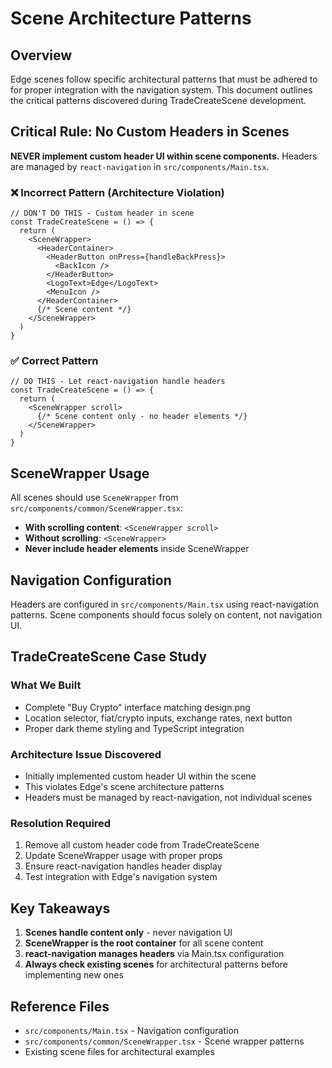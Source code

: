 # Scene Architecture Patterns

## Overview

Edge scenes follow specific architectural patterns that must be adhered to for proper integration with the navigation system. This document outlines the critical patterns discovered during TradeCreateScene development.

## Critical Rule: No Custom Headers in Scenes

**NEVER implement custom header UI within scene components.** Headers are managed by `react-navigation` in `src/components/Main.tsx`.

### ❌ Incorrect Pattern (Architecture Violation)
```tsx
// DON'T DO THIS - Custom header in scene
const TradeCreateScene = () => {
  return (
    <SceneWrapper>
      <HeaderContainer>
        <HeaderButton onPress={handleBackPress}>
          <BackIcon />
        </HeaderButton>
        <LogoText>Edge</LogoText>
        <MenuIcon />
      </HeaderContainer>
      {/* Scene content */}
    </SceneWrapper>
  )
}
```

### ✅ Correct Pattern
```tsx
// DO THIS - Let react-navigation handle headers
const TradeCreateScene = () => {
  return (
    <SceneWrapper scroll>
      {/* Scene content only - no header elements */}
    </SceneWrapper>
  )
}
```

## SceneWrapper Usage

All scenes should use `SceneWrapper` from `src/components/common/SceneWrapper.tsx`:

- **With scrolling content**: `<SceneWrapper scroll>`
- **Without scrolling**: `<SceneWrapper>`
- **Never include header elements** inside SceneWrapper

## Navigation Configuration

Headers are configured in `src/components/Main.tsx` using react-navigation patterns. Scene components should focus solely on content, not navigation UI.

## TradeCreateScene Case Study

### What We Built
- Complete "Buy Crypto" interface matching design.png
- Location selector, fiat/crypto inputs, exchange rates, next button
- Proper dark theme styling and TypeScript integration

### Architecture Issue Discovered
- Initially implemented custom header UI within the scene
- This violates Edge's scene architecture patterns
- Headers must be managed by react-navigation, not individual scenes

### Resolution Required
1. Remove all custom header code from TradeCreateScene
2. Update SceneWrapper usage with proper props
3. Ensure react-navigation handles header display
4. Test integration with Edge's navigation system

## Key Takeaways

1. **Scenes handle content only** - never navigation UI
2. **SceneWrapper is the root container** for all scene content
3. **react-navigation manages headers** via Main.tsx configuration
4. **Always check existing scenes** for architectural patterns before implementing new ones

## Reference Files

- `src/components/Main.tsx` - Navigation configuration
- `src/components/common/SceneWrapper.tsx` - Scene wrapper patterns
- Existing scene files for architectural examples